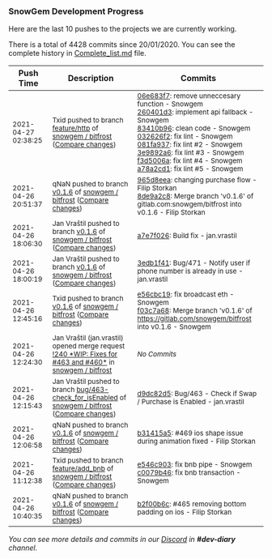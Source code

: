 
### SnowGem Development Progress

Here are the last 10 pushes to the projects we are currently working.

There is a total of 4428 commits since 20/01/2020. You can see the complete history in
 [Complete_list.md](Complete_list.md) file.

| Push Time | Description | Commits |
| --- | --- | --- |
| <sub>2021-04-27 02:38:25</sub> | <sub>Txid pushed to branch [feature/http](https://gitlab.com/snowgem/bitfrost/commits/feature/http) of [snowgem / bitfrost](https://gitlab.com/snowgem/bitfrost) ([Compare changes](https://gitlab.com/snowgem/bitfrost/compare/143e7af873562a306ff31a25b00e713b93fceac7...a78a2cd161991a6ba9a388dbd21e18020317bde8))</sub> | <sub>[06e683f7](https://gitlab.com/snowgem/bitfrost/-/commit/06e683f7e80a10237094c8a34a4695f8bd3c5728): remove unneccesary function - Snowgem<br>[260401d3](https://gitlab.com/snowgem/bitfrost/-/commit/260401d32975b45f3fda01b36cb28dca1b0e872b): implement api fallback - Snowgem<br>[83410b96](https://gitlab.com/snowgem/bitfrost/-/commit/83410b9676c4e1fd7559f5d045b2cd0eb599d62b): clean code - Snowgem<br>[032626f2](https://gitlab.com/snowgem/bitfrost/-/commit/032626f2c01d295ba6c22832b5faaf8c0d6e36b0): fix lint - Snowgem<br>[081fa937](https://gitlab.com/snowgem/bitfrost/-/commit/081fa9370b9bf5389ddc73cbec5d23714203d657): fix lint #2 - Snowgem<br>[3e9892a6](https://gitlab.com/snowgem/bitfrost/-/commit/3e9892a67d4f1f49676742e9e816a94b9f630582): fix lint #3 - Snowgem<br>[f3d5006a](https://gitlab.com/snowgem/bitfrost/-/commit/f3d5006accb778502ca3ed1d0d68e38d295f043c): fix lint #4 - Snowgem<br>[a78a2cd1](https://gitlab.com/snowgem/bitfrost/-/commit/a78a2cd161991a6ba9a388dbd21e18020317bde8): fix lint #5 - Snowgem</sub> |
| <sub>2021-04-26 20:51:37</sub> | <sub>qNaN pushed to branch [v0\.1\.6](https://gitlab.com/snowgem/bitfrost/commits/v0.1.6) of [snowgem / bitfrost](https://gitlab.com/snowgem/bitfrost) ([Compare changes](https://gitlab.com/snowgem/bitfrost/compare/a7e7f0260a4379306737dd0f96466935553608eb...8de9a2c8a63ce89dac31de8d106a940f336ca869))</sub> | <sub>[965d8eea](https://gitlab.com/snowgem/bitfrost/-/commit/965d8eea58268ca7101b28ee411fbeab49465e93): changing purchase flow - Filip Storkan<br>[8de9a2c8](https://gitlab.com/snowgem/bitfrost/-/commit/8de9a2c8a63ce89dac31de8d106a940f336ca869): Merge branch 'v0.1.6' of gitlab.com:snowgem/bitfrost into v0.1.6 - Filip Storkan</sub> |
| <sub>2021-04-26 18:06:30</sub> | <sub>Jan Vraštil pushed to branch [v0\.1\.6](https://gitlab.com/snowgem/bitfrost/commits/v0.1.6) of [snowgem / bitfrost](https://gitlab.com/snowgem/bitfrost) ([Compare changes](https://gitlab.com/snowgem/bitfrost/compare/3edb1f4158a71c9e2b55d265d42a84a4c935f945...a7e7f0260a4379306737dd0f96466935553608eb))</sub> | <sub>[a7e7f026](https://gitlab.com/snowgem/bitfrost/-/commit/a7e7f0260a4379306737dd0f96466935553608eb): Build fix - jan.vrastil</sub> |
| <sub>2021-04-26 18:00:19</sub> | <sub>Jan Vraštil pushed to branch [v0\.1\.6](https://gitlab.com/snowgem/bitfrost/commits/v0.1.6) of [snowgem / bitfrost](https://gitlab.com/snowgem/bitfrost) ([Compare changes](https://gitlab.com/snowgem/bitfrost/compare/f03c7a68e3d6a0eae548242aa4ffdff2adb13cf8...3edb1f4158a71c9e2b55d265d42a84a4c935f945))</sub> | <sub>[3edb1f41](https://gitlab.com/snowgem/bitfrost/-/commit/3edb1f4158a71c9e2b55d265d42a84a4c935f945): Bug/471 - Notify user if phone number is already in use - jan.vrastil</sub> |
| <sub>2021-04-26 12:45:16</sub> | <sub>Txid pushed to branch [v0\.1\.6](https://gitlab.com/snowgem/bitfrost/commits/v0.1.6) of [snowgem / bitfrost](https://gitlab.com/snowgem/bitfrost) ([Compare changes](https://gitlab.com/snowgem/bitfrost/compare/b31415a51be01c2c444130a3e35f0d86050be07e...f03c7a68e3d6a0eae548242aa4ffdff2adb13cf8))</sub> | <sub>[e56cbc19](https://gitlab.com/snowgem/bitfrost/-/commit/e56cbc193014786e0cba39ce0a76a07dca785526): fix broadcast eth - Snowgem<br>[f03c7a68](https://gitlab.com/snowgem/bitfrost/-/commit/f03c7a68e3d6a0eae548242aa4ffdff2adb13cf8): Merge branch 'v0.1.6' of https://gitlab.com/snowgem/bitfrost into v0.1.6 - Snowgem</sub> |
| <sub>2021-04-26 12:24:30</sub> | <sub>Jan Vraštil (jan.vrastil) opened merge request [\!240 \*WIP: Fixes for \#463 and \#460\*](https://gitlab.com/snowgem/bitfrost/-/merge_requests/240) in [snowgem / bitfrost](https://gitlab.com/snowgem/bitfrost)</sub> | <sub>_No Commits_</sub> |
| <sub>2021-04-26 12:15:43</sub> | <sub>Jan Vraštil pushed to branch [bug/463\-check\_for\_isEnabled](https://gitlab.com/snowgem/bitfrost/commits/bug/463-check_for_isEnabled) of [snowgem / bitfrost](https://gitlab.com/snowgem/bitfrost) ([Compare changes](https://gitlab.com/snowgem/bitfrost/compare/1e668e318bf0a9be5e3601f40e48f0d39f737a29...d9dc82d5cefc95a33edeb25d225c3821766531cb))</sub> | <sub>[d9dc82d5](https://gitlab.com/snowgem/bitfrost/-/commit/d9dc82d5cefc95a33edeb25d225c3821766531cb): Bug/463 - Check if Swap / Purchase is Enabled - jan.vrastil</sub> |
| <sub>2021-04-26 12:06:58</sub> | <sub>qNaN pushed to branch [v0\.1\.6](https://gitlab.com/snowgem/bitfrost/commits/v0.1.6) of [snowgem / bitfrost](https://gitlab.com/snowgem/bitfrost) ([Compare changes](https://gitlab.com/snowgem/bitfrost/compare/b2f00b6cf8bcb27a32efd5ed589e2a9ce7efd315...b31415a51be01c2c444130a3e35f0d86050be07e))</sub> | <sub>[b31415a5](https://gitlab.com/snowgem/bitfrost/-/commit/b31415a51be01c2c444130a3e35f0d86050be07e): #469 ios shape issue during animation fixed - Filip Storkan</sub> |
| <sub>2021-04-26 11:12:38</sub> | <sub>Txid pushed to branch [feature/add\_bnb](https://gitlab.com/snowgem/bitfrost/commits/feature/add_bnb) of [snowgem / bitfrost](https://gitlab.com/snowgem/bitfrost) ([Compare changes](https://gitlab.com/snowgem/bitfrost/compare/c6ba5e86cfc4629a77041b0081ac4bcc7c0ed4fd...c0079b462ecb6aae8a3edfefea7cf2841528e1ba))</sub> | <sub>[e546c903](https://gitlab.com/snowgem/bitfrost/-/commit/e546c90306df490f38f6cc372f08768332a4191e): fix bnb pipe - Snowgem<br>[c0079b46](https://gitlab.com/snowgem/bitfrost/-/commit/c0079b462ecb6aae8a3edfefea7cf2841528e1ba): fix bnb transaction - Snowgem</sub> |
| <sub>2021-04-26 10:40:35</sub> | <sub>qNaN pushed to branch [v0\.1\.6](https://gitlab.com/snowgem/bitfrost/commits/v0.1.6) of [snowgem / bitfrost](https://gitlab.com/snowgem/bitfrost) ([Compare changes](https://gitlab.com/snowgem/bitfrost/compare/455ea4e37d089546d541ffd4c11cc14c88c7129c...b2f00b6cf8bcb27a32efd5ed589e2a9ce7efd315))</sub> | <sub>[b2f00b6c](https://gitlab.com/snowgem/bitfrost/-/commit/b2f00b6cf8bcb27a32efd5ed589e2a9ce7efd315): #465 removing bottom padding on ios - Filip Storkan</sub> |

_You can see more details and commits in our [Discord](https://discord.gg/zumGnbg) in **#dev-diary** channel._
